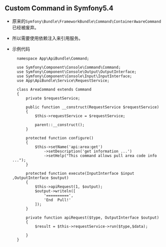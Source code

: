 ## Custom Command in Symfony5.4
- 原来的`Symfony\Bundle\FrameworkBundle\Command\ContainerAwareCommand`已经被废弃。
- 所以需要使用依赖注入来引用服务。
- 示例代码

		namespace App\ApiBundle\Command;
		
		use Symfony\Component\Console\Command\Command;
		use Symfony\Component\Console\Output\OutputInterface;
		use Symfony\Component\Console\Input\InputInterface;
		use App\ApiBundle\Service\RequestService;
		
		class AreaCommand extends Command
		{
			private $requestService;
			
			public function __construct(RequestService $requestService)
			{
				$this->requestService = $requestService;
				
				parent::__construct();
			}
			
		    protected function configure()
		    {
		        $this->setName('api:area:get')
		            ->setDescription('get information ...')
		            ->setHelp("This command allows pull area code info ...");
		    }
		
		    protected function execute(InputInterface $input ,OutputInterface $output)
		    {
		        $this->apiRequest(1, $output);
		        $output->writeln([
		            '==========',
		            'End  Pull!'
		        ]);
		    }
		
		    private function apiRequest($type, OutputInterface $output)
		    {
			    $result = $this->requestService->run($type,$data);
			   
		    }
		}